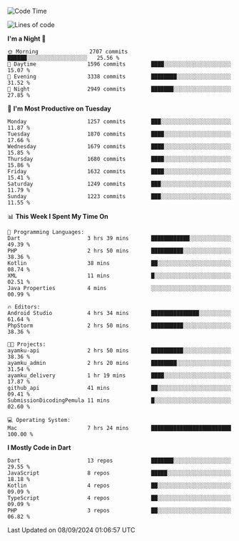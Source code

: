 <!--START_SECTION:waka-->
![Code Time](http://img.shields.io/badge/Code%20Time-724%20hrs%2051%20mins-blue)

![Lines of code](https://img.shields.io/badge/From%20Hello%20World%20I%27ve%20Written-3.5%20million%20lines%20of%20code-blue)

**I'm a Night 🦉** 

```text
🌞 Morning                2707 commits        ██████░░░░░░░░░░░░░░░░░░░   25.56 % 
🌆 Daytime                1596 commits        ████░░░░░░░░░░░░░░░░░░░░░   15.07 % 
🌃 Evening                3338 commits        ████████░░░░░░░░░░░░░░░░░   31.52 % 
🌙 Night                  2949 commits        ███████░░░░░░░░░░░░░░░░░░   27.85 % 
```
📅 **I'm Most Productive on Tuesday** 

```text
Monday                   1257 commits        ███░░░░░░░░░░░░░░░░░░░░░░   11.87 % 
Tuesday                  1870 commits        ████░░░░░░░░░░░░░░░░░░░░░   17.66 % 
Wednesday                1679 commits        ████░░░░░░░░░░░░░░░░░░░░░   15.85 % 
Thursday                 1680 commits        ████░░░░░░░░░░░░░░░░░░░░░   15.86 % 
Friday                   1632 commits        ████░░░░░░░░░░░░░░░░░░░░░   15.41 % 
Saturday                 1249 commits        ███░░░░░░░░░░░░░░░░░░░░░░   11.79 % 
Sunday                   1223 commits        ███░░░░░░░░░░░░░░░░░░░░░░   11.55 % 
```


📊 **This Week I Spent My Time On** 

```text
💬 Programming Languages: 
Dart                     3 hrs 39 mins       ████████████░░░░░░░░░░░░░   49.39 % 
PHP                      2 hrs 50 mins       ██████████░░░░░░░░░░░░░░░   38.36 % 
Kotlin                   38 mins             ██░░░░░░░░░░░░░░░░░░░░░░░   08.74 % 
XML                      11 mins             █░░░░░░░░░░░░░░░░░░░░░░░░   02.51 % 
Java Properties          4 mins              ░░░░░░░░░░░░░░░░░░░░░░░░░   00.99 % 

🔥 Editors: 
Android Studio           4 hrs 34 mins       ███████████████░░░░░░░░░░   61.64 % 
PhpStorm                 2 hrs 50 mins       ██████████░░░░░░░░░░░░░░░   38.36 % 

🐱‍💻 Projects: 
ayamku-api               2 hrs 50 mins       ██████████░░░░░░░░░░░░░░░   38.36 % 
ayamku_admin             2 hrs 20 mins       ████████░░░░░░░░░░░░░░░░░   31.54 % 
ayamku_delivery          1 hr 19 mins        ████░░░░░░░░░░░░░░░░░░░░░   17.87 % 
github_api               41 mins             ██░░░░░░░░░░░░░░░░░░░░░░░   09.41 % 
SubmissionDicodingPemula 11 mins             █░░░░░░░░░░░░░░░░░░░░░░░░   02.60 % 

💻 Operating System: 
Mac                      7 hrs 24 mins       █████████████████████████   100.00 % 
```

**I Mostly Code in Dart** 

```text
Dart                     13 repos            ███████░░░░░░░░░░░░░░░░░░   29.55 % 
JavaScript               8 repos             █████░░░░░░░░░░░░░░░░░░░░   18.18 % 
Kotlin                   4 repos             ██░░░░░░░░░░░░░░░░░░░░░░░   09.09 % 
TypeScript               4 repos             ██░░░░░░░░░░░░░░░░░░░░░░░   09.09 % 
PHP                      3 repos             ██░░░░░░░░░░░░░░░░░░░░░░░   06.82 % 
```




 Last Updated on 08/09/2024 01:06:57 UTC
<!--END_SECTION:waka-->
